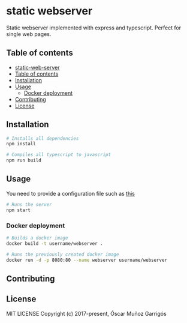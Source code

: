 # static webserver

Static webserver implemented with express and typescript.
Perfect for single web pages.

## Table of contents

* [static-web-server](#static-web-server)
* [Table of contents](#table-of-contents)
* [Installation](#installation)
* [Usage](#usage)
  * [Docker deployment](#docker-deployment)
* [Contributing](#contributing)
* [License](#license)

## Installation

```bash
# Installs all dependencies
npm install

# Compiles all typescript to javascript
npm run build
```

## Usage

You need to provide a configuration file such as [this](./config/config.json)

```bash
# Runs the server
npm start
```

### Docker deployment

```bash
# Builds a docker image
docker build -t username/webserver .

# Runs the previously created docker image
docker run -d -p 8080:80 --name webserver username/webserver
```

## Contributing

## License

MIT LICENSE Copyright (c) 2017-present, Óscar Muñoz Garrigós
